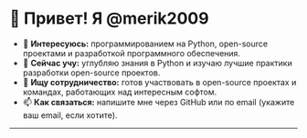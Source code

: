 # 👋 Привет! Я @merik2009

- 👀 **Интересуюсь:** программированием на Python, open-source проектами и разработкой программного обеспечения.
- 🌱 **Сейчас учу:** углубляю знания в Python и изучаю лучшие практики разработки open-source проектов.
- 💞️ **Ищу сотрудничество:** готов участвовать в open-source проектах и командах, работающих над интересным софтом.
- 📫 **Как связаться:** напишите мне через GitHub или по email (укажите ваш email, если хотите).

---

<!---
merik2009/merik2009 is a ✨ special ✨ repository because its `README.md` (this file) appears on your GitHub profile.
You can click the Preview link to take a look at your changes.
--->
